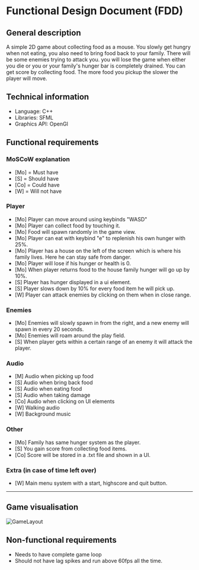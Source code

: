 # Functional Design Document (FDD)

## General description
A simple 2D game about collecting food as a mouse. You slowly get hungry when not eating, you also need to bring food back to your family. There will be some enemies trying to attack you. you will lose the game when either you die or you or your family's hunger bar is completely drained. You can get score by collecting food. The more food you pickup the slower the player will move.

## Technical information
* Language: C++
* Libraries: SFML
* Graphics API: OpenGl

## Functional requirements

### MoSCoW explanation
* [Mo] = Must have
* [S] = Should have
* [Co] = Could have
* [W] = Will not have

### Player
* [Mo] Player can move around using keybinds "WASD" 
* [Mo] Player can collect food by touching it.
* [Mo] Food will spawn randomly in the game view.
* [Mo] Player can eat with keybind "e" to replenish his own hunger with 25%.
* [Mo] Player has a house on the left of the screen which is where his family lives. Here he can stay safe from danger.
* [Mo] Player will lose if his hunger or health is 0.
* [Mo] When player returns food to the house family hunger will go up by 10%.
* [S] Player has hunger displayed in a ui element.
* [S] Player slows down by 10% for every food item he will pick up.
* [W] Player can attack enemies by clicking on them when in close range.

### Enemies
* [Mo] Enemies will slowly spawn in from the right, and a new enemy will spawn in every 20 seconds.
* [Mo] Enemies will roam around the play field.
* [S] When player gets within a certain range of an enemy it will attack the player.

### Audio
* [M] Audio when picking up food
* [S] Audio when bring back food
* [S] Audio when eating food
* [S] Audio when taking damage
* [Co] Audio when clicking on UI elements
* [W] Walking audio 
* [W] Background music

### Other
* [Mo] Family has same hunger system as the player.
* [S] You gain score from collecting food items.
* [Co] Score will be stored in a .txt file and shown in a UI.

### Extra (in case of time left over)
* [W] Main menu system with a start, highscore and quit button.

---

## Game visualisation
![GameLayout](GameLayout.png)

## Non-functional requirements
* Needs to have complete game loop
* Should not have lag spikes and run above 60fps all the time. 